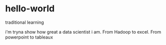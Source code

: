 # hello-world
traditional learning

i'm tryna show how great a data scientist i am. From Hadoop to excel. From powerpoint to tableaux

